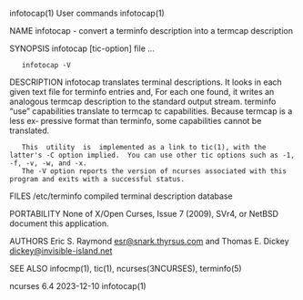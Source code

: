 infotocap(1)								 User commands								  infotocap(1)

NAME
       infotocap - convert a terminfo description into a termcap description

SYNOPSIS
       infotocap [tic-option] file ...

       infotocap -V

DESCRIPTION
       infotocap  translates  terminal	descriptions.	It  looks in each given text file for terminfo entries and, For each one found, it writes an analogous
       termcap description to the standard output stream.  terminfo “use” capabilities translate to termcap tc capabilities.  Because termcap is  a  less  ex‐
       pressive format than terminfo, some capabilities cannot be translated.

       This  utility  is  implemented as a link to tic(1), with the latter's -C option implied.	 You can use other tic options such as -1, -f, -v, -w, and -x.
       The -V option reports the version of ncurses associated with this program and exits with a successful status.

FILES
       /etc/terminfo
	      compiled terminal description database

PORTABILITY
       None of X/Open Curses, Issue 7 (2009), SVr4, or NetBSD document this application.

AUTHORS
       Eric S. Raymond <esr@snark.thyrsus.com> and
       Thomas E. Dickey <dickey@invisible-island.net>

SEE ALSO
       infocmp(1), tic(1), ncurses(3NCURSES), terminfo(5)

ncurses 6.4								  2023-12-10								  infotocap(1)
